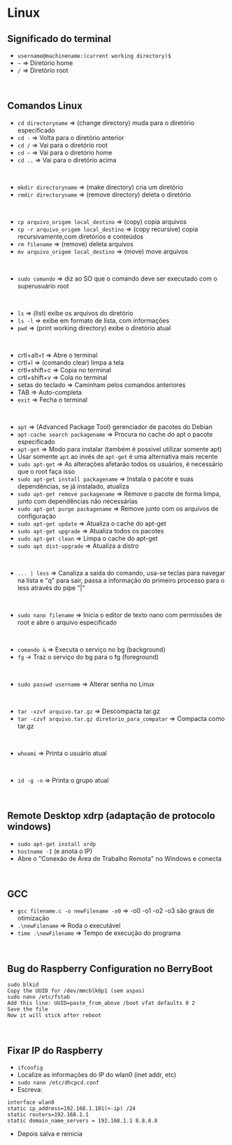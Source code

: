 # Linux

## Significado do terminal
- `username@machinename:(current working directory)$`
- `~` => Diretório home
- `/` => Diretório root

<br>

## Comandos Linux
- `cd directoryname` => (change directory) muda para o diretório especificado
- `cd -` => Volta para o diretório anterior
- `cd /` => Vai para o diretório root
- `cd ~` => Vai para o diretório home
- `cd ..` => Vai para o diretório acima

<br>

- `mkdir directoryname` => (make directory) cria um diretório
- `rmdir directoryname` => (remove directory) deleta o diretório

<br>

- `cp arquivo_origem local_destino` => (copy) copia arquivos
- `cp -r arquivo_origem local_destino` => (copy recursive) copia recursivamente,com diretórios e conteúdos
- `rm filename` => (remove) deleta arquivos
- `mv arquivo_origem local_destino` => (move) move arquivos

<br>

- `sudo comando` => diz ao SO que o comando deve ser executado com o superusuário root

<br>

- `ls` => (list) exibe os arquivos do diretório
- `ls -l` => exibe em formato de lista, com informações 
- `pwd`  => (print working directory) exibe o diretório atual

<br>

- crtl+alt+t => Abre o terminal
- crtl+l => (comando clear) limpa a tela
- crtl+shift+c => Copia no terminal
- crtl+shift+v => Cola no terminal
- setas do teclado => Caminham pelos comandos anteriores
- TAB => Auto-completa
- `exit` => Fecha o terminal

<br>

- `apt` => (Advanced Package Tool) gerenciador de pacotes do Debian
- `apt-cache search packagename` => Procura no cache do apt o pacote especificado
- `apt-get` => Modo para instalar (também é possivel utilizar somente apt)
- Usar somente `apt` ao invés de `apt-get` é uma alternativa mais recente
- `sudo apt-get` => As alterações afetarão todos os usuários, é necessário que o root faça isso
- `sudo apt-get install packagename` => Instala o pacote e suas dependências, se já instalado, atualiza
- `sudo apt-get remove packagename` => Remove o pacote de forma limpa, junto com dependências não necessárias
- `sudo apt-get purge packagename` => Remove junto com os arquivos de configuração
- `sudo apt-get update` => Atualiza o cache do apt-get
- `sudo apt-get upgrade` => Atualiza todos os pacotes
- `sudo apt-get clean` => Limpa o cache do apt-get
- `sudo apt dist-upgrade` => Atualiza a distro

<br>

- `... | less` => Canaliza a saída do comando, usa-se teclas para navegar na lista e "q" para sair, passa a informação do primeiro processo para o less através do pipe "|"

<br>

- `sudo nano filename` => Inicia o editor de texto nano com permissões de root e abre o arquivo especificado

<br>

- `comando &` => Executa o serviço no bg (background)
- `fg` -> Traz o serviço do bg para o fg (foreground)

<br>

- `sudo passwd username` => Alterar senha no Linux

<br>

- `tar -xzvf arquivo.tar.gz` => Descompacta tar.gz
- `tar -czvf arquivo.tar.gz diretorio_para_compatar` => Compacta como tar.gz

<br>

- `whoami` => Printa o usuário atual

<br>

- `id -g -n` => Printa o grupo atual

<br>

## Remote Desktop xdrp (adaptação de protocolo windows)
- `sudo apt-get install xrdp`
- `hostname -I` (e anota o IP)
- Abre o "Conexão de Área de Trabalho Remota" no Windows e conecta

<br>

## GCC
- `gcc filename.c -o newFilename -o0` => -o0 -o1 -o2 -o3 são graus de otimização
- `.\newFilename` => Roda o executável
- `time .\newFilename` => Tempo de execução do programa

<br>

## Bug do Raspberry Configuration no BerryBoot
```
sudo blkid
Copy the UUID for /dev/mmcblk0p1 (sem aspas)
sudo nano /etc/fstab
Add this line: UUID=paste_from_above /boot vfat defaults 0 2
Save the file
Now it will stick after reboot
```

<br>

## Fixar IP do Raspberry
- `ifconfig`
- Localize as informações do IP do wlan0 (inet addr, etc)
- `sudo nano /etc/dhcpcd.conf`
- Escreva:
```
interface wlan0
static ip_address=192.168.1.101(<-ip) /24
static routers=192.168.1.1
static domain_name_servers = 192.168.1.1 8.8.8.8
```
- Depois salva e reinicia